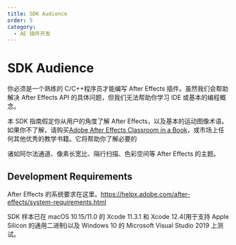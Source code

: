 ```yaml
---
title: SDK Audience
order: 5
category:
  - AE 插件开发
---
```


# SDK Audience

你必须是一个熟练的 C/C++程序员才能编写 After Effects 插件。虽然我们会帮助解决 After Effects API 的具体问题，但我们无法帮助你学习 IDE 或基本的编程概念。

本 SDK 指南假定你从用户的角度了解 After Effects，以及基本的运动图像术语。如果你不了解，请购买[Adobe After Effects Classroom in a Book](http://www.adobepress.com/store/adobe-after-effects-cc-classroom-in-a-book-2017-release-9780134665320)，或市场上任何其他优秀的教学书籍。它将帮助你了解必要的

诸如阿尔法通道、像素长宽比、隔行扫描、色彩空间等 After Effects 的主题。

## Development Requirements

After Effects 的系统要求在这里。<https://helpx.adobe.com/after-effects/system-requirements.html>

SDK 样本已在 macOS 10.15/11.0 的 Xcode 11.3.1 和 Xcode 12.4(用于支持 Apple Silicon 的通用二进制)以及 Windows 10 的 Microsoft Visual Studio 2019 上测试。
